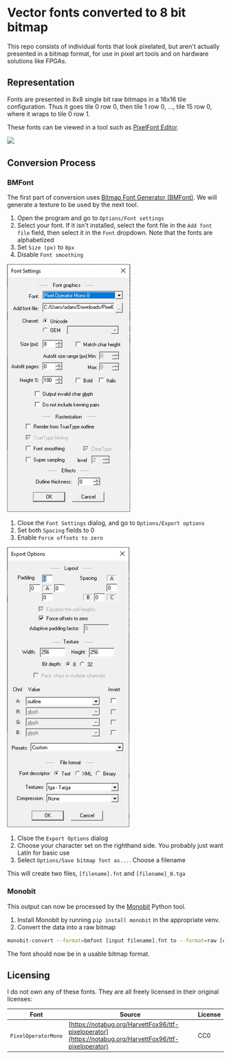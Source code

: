 # Vector fonts converted to 8 bit bitmap

This repo consists of individual fonts that look pixelated, but aren't actually presented in a bitmap format, for use in pixel art tools and on hardware solutions like FPGAs.

## Representation

Fonts are presented in 8x8 single bit raw bitmaps in a 16x16 tile configuration. Thus it goes tile 0 row 0, then tile 1 row 0, ..., tile 15 row 0, where it wraps to tile 0 row 1.

These fonts can be viewed in a tool such as [PixelFont Editor](https://www.min.at/prinz/o/software/pixelfont/).

![](https://www.min.at/prinz/o/software/pixelfont/images/FontEditor.jpg)

## Conversion Process

### BMFont

The first part of conversion uses [Bitmap Font Generator (BMFont)](http://www.angelcode.com/products/bmfont/). We will generate a texture to be used by the next tool.

1. Open the program and go to `Options/Font settings`
2. Select your font. If it isn't installed, select the font file in the `Add font file` field, then select it in the `Font` dropdown. Note that the fonts are alphabetized
3. Set `Size (px)` to `8px`
4. Disable `Font smoothing`

![](images/font_settings.png)

1. Close the `Font Settings` dialog, and go to `Options/Export options`
2. Set both `Spacing` fields to 0
3. Enable `Force offsets to zero`

![](images/export_options.png)

1. Clsoe the `Export Options` dialog
2.  Choose your character set on the righthand side. You probably just want Latin for basic use
3.  Select `Options/Save bitmap font as...`. Choose a filename

This will create two files, `[filename].fnt` and `[filename]_0.tga`

### Monobit

This output can now be processed by the [Monobit](https://github.com/robhagemans/monobit) Python tool.

1. Install Monobit by running `pip install monobit` in the appropriate venv.
2. Convert the data into a raw bitmap
```bash
monobit-convert --format=bmfont [input filename].fnt to --format=raw [output filename].pf
```

The font should now be in a usable bitmap format.

## Licensing

I do not own any of these fonts. They are all freely licensed in their original licenses:

| Font                | Source                                                                                                   | License |
| ------------------- | -------------------------------------------------------------------------------------------------------- | ------- |
| `PixelOperatorMono` | [https://notabug.org/HarvettFox96/ttf-pixeloperator](https://notabug.org/HarvettFox96/ttf-pixeloperator) | CC0     |
